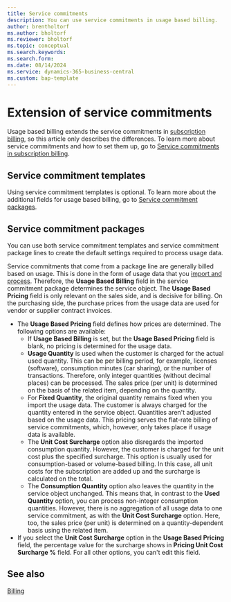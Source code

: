 ```yaml
---
title: Service commitments
description: You can use service commitments in usage based billing.
author: brentholtorf
ms.author: bholtorf
ms.reviewer: bholtorf
ms.topic: conceptual
ms.search.keywords: 
ms.search.form: 
ms.date: 08/14/2024
ms.service: dynamics-365-business-central
ms.custom: bap-template
---
```


# Extension of service commitments

Usage based billing extends the service commitments in [subscription billing](../../SRB/welcome.md), so this article only describes the differences. To learn more about service commitments and how to set them up, go to [Service commitments in subscription billing](../../SRB/masterdata/service-commitments.md).

## Service commitment templates

Using service commitment templates is optional. To learn more about the additional fields for usage based billing, go to [Service commitment packages](#service-commitment-packages).

## Service commitment packages

You can use both service commitment templates and service commitment package lines to create the default settings required to process usage data.

Service commitments that come from a package line are generally billed based on usage. This is done in the form of usage data that you [import and process](../processing-usage-data/imports-processing.md). Therefore, the **Usage Based Billing** field in the service commitment package determines the service object. The **Usage Based Pricing** field is only relevant on the sales side, and is decisive for billing. On the purchasing side, the purchase prices from the usage data are used for vendor or supplier contract invoices.

* The **Usage Based Pricing** field defines how prices are determined. The following options are available:
    * If **Usage Based Billing** is set, but the **Usage Based Pricing** field is blank, no pricing is determined for the usage data.
    * **Usage Quantity** is used when the customer is charged for the actual used quantity. This can be per billing period, for example, licenses (software), consumption minutes (car sharing), or the number of transactions. Therefore, only integer quantities (without decimal places) can be processed. The sales price (per unit) is determined on the basis of the related item, depending on the quantity.
    * For **Fixed Quantity**, the original quantity remains fixed when you import the usage data. The customer is always charged for the quantity entered in the service object. Quantities aren't adjusted based on the usage data. This pricing serves the flat-rate billing of service commitments, which, however, only takes place if usage data is available.
    * The **Unit Cost Surcharge** option also disregards the imported consumption quantity. However, the customer is charged for the unit cost plus the specified surcharge. This option is usually used for consumption-based or volume-based billing. In this case, all unit costs for the subscription are added up and the surcharge is calculated on the total.
    * The **Consumption Quantity** option also leaves the quantity in the service object unchanged. This means that, in contrast to the **Used Quantity** option, you can process non-integer consumption quantities. However, there is no aggregation of all usage data to one service commitment, as with the **Unit Cost Surcharge** option. Here, too, the sales price (per unit) is determined on a quantity-dependent basis using the related item.
* If you select the **Unit Cost Surcharge** option in the **Usage Based Pricing** field, the percentage value for the surcharge shows in **Pricing Unit Cost Surcharge %** field. For all other options, you can't edit this field.

## See also

[Billing](../billing.md)  
